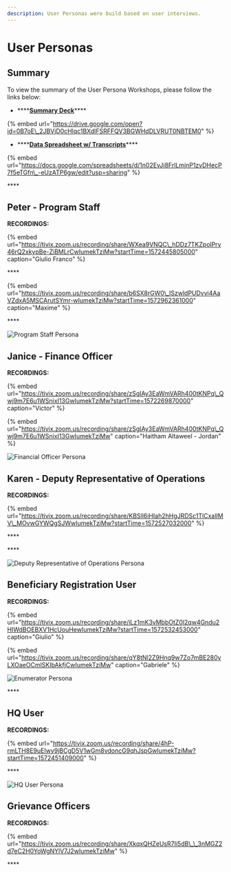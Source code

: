 ```yaml
---
description: User Personas were build based on user interviews.
---
```


# User Personas

## Summary

To view the summary of the User Persona Workshops, please follow the links below:

* \*\*\*\*[**Summary Deck**](https://drive.google.com/open?id=0B7oE_2JBVjD0cHlqc1BXdlFSRFFQV3BGWHdDLVRUT0NBTEM0)\*\*\*\*

{% embed url="https://drive.google.com/open?id=0B7oE\_2JBVjD0cHlqc1BXdlFSRFFQV3BGWHdDLVRUT0NBTEM0" %}

* \*\*\*\*[**Data Spreadsheet w/ Transcripts**](https://docs.google.com/spreadsheets/d/1n02EvJi8FrlLmjnP1zvDHecP7f5eTGfn_-eUzATP6gw/edit?usp=sharing)\*\*\*\*

{% embed url="https://docs.google.com/spreadsheets/d/1n02EvJi8FrlLmjnP1zvDHecP7f5eTGfn\_-eUzATP6gw/edit?usp=sharing" %}

\*\*\*\*

## Peter - Program Staff

**RECORDINGS:**

{% embed url="https://tivix.zoom.us/recording/share/WXea9VNQC\_hDDz7TKZpolPry46rQ2xkypBe-ZiBMLrCwIumekTziMw?startTime=1572445805000" caption="Giulio Franco" %}

\*\*\*\*

{% embed url="https://tivix.zoom.us/recording/share/b6SX8rGW0\_lSzwldPUDvvi4AaVZdxA5MSCArutSYmr-wIumekTziMw?startTime=1572962361000" caption="Maxime" %}

\*\*\*\*

![Program Staff Persona](../.gitbook/assets/screenshot-2019-11-15-at-17.33.29.png)

## Janice - Finance Officer

**RECORDINGS:**

{% embed url="https://tivix.zoom.us/recording/share/zSgIAy3EaWmVARh400tKNPq\_Qwj9m7E6u1WSnixI13GwIumekTziMw?startTime=1572269870000" caption="Victor" %}

{% embed url="https://tivix.zoom.us/recording/share/zSgIAy3EaWmVARh400tKNPq\_Qwj9m7E6u1WSnixI13GwIumekTziMw" caption="Haitham Altaweel - Jordan" %}



![Financial Officer Persona](../.gitbook/assets/screenshot-2019-11-15-at-17.33.37.png)

## Karen - Deputy Representative of Operations

**RECORDINGS:**

{% embed url="https://tivix.zoom.us/recording/share/KBSll6iHIah2hHgJRDSc1TlCxalIMV\_MOvwGYWQgSJWwIumekTziMw?startTime=1572527032000" %}

\*\*\*\*

\*\*\*\*

![Deputy Representative of Operations Persona](../.gitbook/assets/screenshot-2019-11-15-at-17.33.47.png)

## Beneficiary Registration User

**RECORDINGS:**

{% embed url="https://tivix.zoom.us/recording/share/iLz1mK3vMbbOtZ0l2qw4Gndu2HIWdBOEBXV1HcUouHewIumekTziMw?startTime=1572532453000" caption="Giulio" %}

{% embed url="https://tivix.zoom.us/recording/share/qY8tNl2Z9Hnq9w7Zo7mBE280yLXOaeOCmlSKIbAkfjCwIumekTziMw" caption="Gabriele" %}

![Enumerator Persona](../.gitbook/assets/screenshot-2019-11-15-at-17.34.04.png)

\*\*\*\*

## HQ User

**RECORDINGS:**

{% embed url="https://tivix.zoom.us/recording/share/4hP-rmLTH8E9uEIwy9jBCgD5V1wGm8vdoncG9qhJspGwIumekTziMw?startTime=1572451409000" %}

\*\*\*\*

![HQ User Persona](../.gitbook/assets/screenshot-2019-11-15-at-17.33.55.png)

## Grievance Officers

**RECORDINGS:**

{% embed url="https://tivix.zoom.us/recording/share/XkqxQHZeUsR7Ii5dB\_\_3nMGZ2d7eC2H0YoWgNYlV7J2wIumekTziMw" %}

\*\*\*\*



